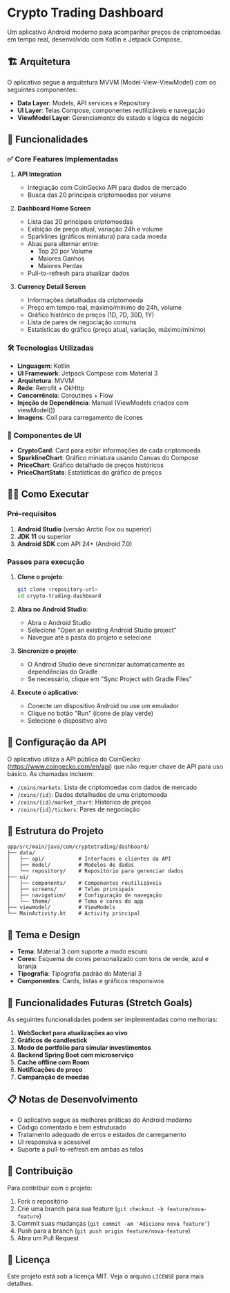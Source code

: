 # Crypto Trading Dashboard

Um aplicativo Android moderno para acompanhar preços de criptomoedas em tempo real, desenvolvido com Kotlin e Jetpack Compose.

## 🏗️ Arquitetura

O aplicativo segue a arquitetura MVVM (Model-View-ViewModel) com os seguintes componentes:

- **Data Layer**: Models, API services e Repository
- **UI Layer**: Telas Compose, componentes reutilizáveis e navegação
- **ViewModel Layer**: Gerenciamento de estado e lógica de negócio

## 🚀 Funcionalidades

### ✅ Core Features Implementadas

1. **API Integration**
   - Integração com CoinGecko API para dados de mercado
   - Busca das 20 principais criptomoedas por volume

2. **Dashboard Home Screen**
   - Lista das 20 principais criptomoedas
   - Exibição de preço atual, variação 24h e volume
   - Sparklines (gráficos miniatura) para cada moeda
   - Abas para alternar entre:
     - Top 20 por Volume
     - Maiores Ganhos
     - Maiores Perdas
   - Pull-to-refresh para atualizar dados

3. **Currency Detail Screen**
   - Informações detalhadas da criptomoeda
   - Preço em tempo real, máximo/mínimo de 24h, volume
   - Gráfico histórico de preços (1D, 7D, 30D, 1Y)
   - Lista de pares de negociação comuns
   - Estatísticas do gráfico (preço atual, variação, máximo/mínimo)

### 🛠️ Tecnologias Utilizadas

- **Linguagem**: Kotlin
- **UI Framework**: Jetpack Compose com Material 3
- **Arquitetura**: MVVM
- **Rede**: Retrofit + OkHttp
- **Concorrência**: Coroutines + Flow
- **Injeção de Dependência**: Manual (ViewModels criados com viewModel())
- **Imagens**: Coil para carregamento de ícones

### 📱 Componentes de UI

- **CryptoCard**: Card para exibir informações de cada criptomoeda
- **SparklineChart**: Gráfico miniatura usando Canvas do Compose
- **PriceChart**: Gráfico detalhado de preços históricos
- **PriceChartStats**: Estatísticas do gráfico de preços

## 🏃‍♂️ Como Executar

### Pré-requisitos

1. **Android Studio** (versão Arctic Fox ou superior)
2. **JDK 11** ou superior
3. **Android SDK** com API 24+ (Android 7.0)

### Passos para execução

1. **Clone o projeto**:
   ```bash
   git clone <repository-url>
   cd crypto-trading-dashboard
   ```

2. **Abra no Android Studio**:
   - Abra o Android Studio
   - Selecione "Open an existing Android Studio project"
   - Navegue até a pasta do projeto e selecione

3. **Sincronize o projeto**:
   - O Android Studio deve sincronizar automaticamente as dependências do Gradle
   - Se necessário, clique em "Sync Project with Gradle Files"

4. **Execute o aplicativo**:
   - Conecte um dispositivo Android ou use um emulador
   - Clique no botão "Run" (ícone de play verde)
   - Selecione o dispositivo alvo

## 🔧 Configuração da API

O aplicativo utiliza a API pública do CoinGecko (https://www.coingecko.com/en/api) que não requer chave de API para uso básico. As chamadas incluem:

- `/coins/markets`: Lista de criptomoedas com dados de mercado
- `/coins/{id}`: Dados detalhados de uma criptomoeda
- `/coins/{id}/market_chart`: Histórico de preços
- `/coins/{id}/tickers`: Pares de negociação

## 📂 Estrutura do Projeto

```
app/src/main/java/com/cryptotrading/dashboard/
├── data/
│   ├── api/           # Interfaces e clientes da API
│   ├── model/         # Modelos de dados
│   └── repository/    # Repositório para gerenciar dados
├── ui/
│   ├── components/    # Componentes reutilizáveis
│   ├── screens/       # Telas principais
│   ├── navigation/    # Configuração de navegação
│   └── theme/         # Tema e cores do app
├── viewmodel/         # ViewModels
└── MainActivity.kt    # Activity principal
```

## 🎨 Tema e Design

- **Tema**: Material 3 com suporte a modo escuro
- **Cores**: Esquema de cores personalizado com tons de verde, azul e laranja
- **Tipografia**: Tipografia padrão do Material 3
- **Componentes**: Cards, listas e gráficos responsivos

## 🔮 Funcionalidades Futuras (Stretch Goals)

As seguintes funcionalidades podem ser implementadas como melhorias:

1. **WebSocket para atualizações ao vivo**
2. **Gráficos de candlestick**
3. **Modo de portfólio para simular investimentos**
4. **Backend Spring Boot com microserviço**
5. **Cache offline com Room**
6. **Notificações de preço**
7. **Comparação de moedas**

## 📋 Notas de Desenvolvimento

- O aplicativo segue as melhores práticas do Android moderno
- Código comentado e bem estruturado
- Tratamento adequado de erros e estados de carregamento
- UI responsiva e acessível
- Suporte a pull-to-refresh em ambas as telas

## 🤝 Contribuição

Para contribuir com o projeto:

1. Fork o repositório
2. Crie uma branch para sua feature (`git checkout -b feature/nova-feature`)
3. Commit suas mudanças (`git commit -am 'Adiciona nova feature'`)
4. Push para a branch (`git push origin feature/nova-feature`)
5. Abra um Pull Request

## 📄 Licença

Este projeto está sob a licença MIT. Veja o arquivo `LICENSE` para mais detalhes.
